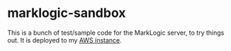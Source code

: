 # marklogic-sandbox

This is a bunch of test/sample code for the MarkLogic server, to try
things out.  It is deployed to my
[AWS instance](http://ec2-54-204-255-139.compute-1.amazonaws.com:8010/).


